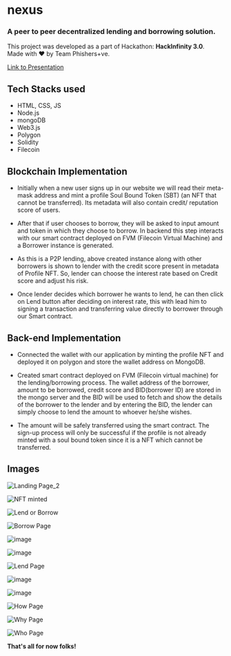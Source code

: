 # nexus
### A peer to peer decentralized lending and borrowing solution. 
This project was developed as a part of Hackathon: **HackInfinity 3.0**. 
<br />
Made with ❤ by Team Phishers+ve.

[Link to Presentation](https://docs.google.com/presentation/d/1LwY5ob_lkBRUrtpoLccnqSxwVQ-G9fw6kkeIrZuEZ0I/edit?usp=sharing)

## Tech Stacks used
* HTML, CSS, JS
* Node.js
* mongoDB
* Web3.js
* Polygon
* Solidity
* Filecoin

## Blockchain Implementation

* Initially when a new user signs up in our website we will
read their meta-mask address and mint a profile Soul
Bound Token (SBT) (an NFT that cannot be transferred). Its
metadata will also contain credit/ reputation score of
users.

* After that if user chooses to borrow, they will be asked to
input amount and token in which they choose to borrow. In
backend this step interacts with our smart contract
deployed on FVM (Filecoin Virtual Machine) and a Borrower
instance is generated.

* As this is a P2P lending, above created instance along with
other borrowers is shown to lender with the credit score
present in metadata of Profile NFT. So, lender can choose
the interest rate based on Credit score and adjust his risk.

* Once lender decides which borrower he wants to lend, he
can then click on Lend button after deciding on interest
rate, this with lead him to signing a transaction and
transferring value directly to borrower through our Smart
contract.


## Back-end Implementation

* Connected the wallet with our application by minting the profile
NFT and deployed it on polygon and store the wallet address on
MongoDB.

* Created smart contract deployed on FVM (Filecoin virtual machine) for the lending/borrowing process. The wallet address of the borrower, amount to be borrowed, credit score and BID(borrower ID) are stored in the mongo server and the BID will be used to fetch and show the details of the borrower to the lender and by entering the BID, the lender can simply choose to lend the amount to whoever he/she wishes.

* The amount will be safely transferred using the smart contract. The sign-up process will only be successful if the profile is not already minted with a soul bound token since it is a NFT which cannot be transferred.


## Images

![Landing Page_2](https://user-images.githubusercontent.com/86651116/217050747-622d27df-e066-400e-9ef4-9768137e9661.png)

![NFT minted](https://user-images.githubusercontent.com/86651116/217053976-372f9001-a1b7-4bbf-bf5f-2df8bd3d08aa.png)

![Lend or Borrow](https://user-images.githubusercontent.com/86651116/217053997-8dbe2e4e-386a-4c4b-a924-fa7c17b190b1.png)

![Borrow Page](https://user-images.githubusercontent.com/86651116/217054018-ad587a9d-b772-4e46-b2dc-98145c9a790e.png)

![image](https://user-images.githubusercontent.com/86651116/216798611-9d374483-5448-4ceb-a483-a75cde092a5e.png)

![image](https://user-images.githubusercontent.com/86651116/216798624-2b4a7038-568b-4c55-a39d-c08f8c867623.png)

![Lend Page](https://user-images.githubusercontent.com/86651116/217054318-a77b5514-beb5-429a-9258-816f673826f4.png)

![image](https://user-images.githubusercontent.com/86651116/216798638-a4e91c4a-f3ee-4b73-a306-1df4ba35c606.png)

![image](https://user-images.githubusercontent.com/86651116/216798648-528e5514-5cc9-4422-a8e6-f5db0e1af7e3.png)

![How Page](https://user-images.githubusercontent.com/86651116/217055772-fa3037f5-8b97-4e70-b91f-565efa17cdb7.png)

![Why Page](https://user-images.githubusercontent.com/86651116/217055789-8a45d38d-8e74-48b4-af55-15b13d9d98ab.png)

![Who Page](https://user-images.githubusercontent.com/86651116/217055432-3b670946-a182-4758-b362-6c9a427af7eb.png)


**That's all for now folks!**
